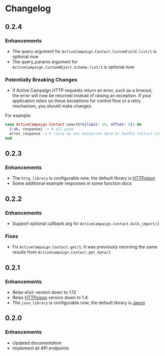 # Changelog

## 0.2.4

### Enhancements

* The query argument for `ActiveCampaign.Contact.CustomField.list/1` is optional now
* The query_params argument for `ActiveCampaign.CustomObject.Schema.list/1` is optional now

### Potentially Breaking Changes
* If Active Campaign HTTP requests return an error, such as a timeout, the error will now be returned instead of raising an exception. If your application relies on these exceptions for control flow or a retry mechanism, you should make changes.

For example:

```elixir
case ActiveCampaign.Contact.search(%{limit: 10, offset: 0}) do
  {:ok, response} -> # all good
  error_response -> # raise my own exception here or handle failure state
end
```

## 0.2.3

### Enhancements

* The `http_library` is configurable now, the default library is [HTTPoison](https://github.com/edgurgel/httpoison)
* Some additional example responses in some function docs

## 0.2.2

### Enhancements

* Support optional callback arg for `ActiveCampaign.Contact.bulk_import/2`

### Fixes

* Fix `ActiveCampaign.Contact.get/1`. It was previously returning the same results from `ActiveCampaign.Contact.get_data/1`

## 0.2.1

### Enhancements

* Relax elixir version down to 1.12
* Relax [HTTPoison](https://github.com/edgurgel/httpoison) version down to 1.4
* The `json_library` is configurable now, the default library is [Jason](https://github.com/michalmuskala/jason)

## 0.2.0

### Enhancements

* Updated documentation
* Implement all API endpoints
